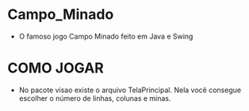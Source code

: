 # Campo_Minado

- O famoso jogo Campo Minado feito em Java e Swing

# COMO JOGAR

- No pacote visao existe o arquivo TelaPrincipal. Nela você consegue escolher o número de linhas, colunas e minas.
